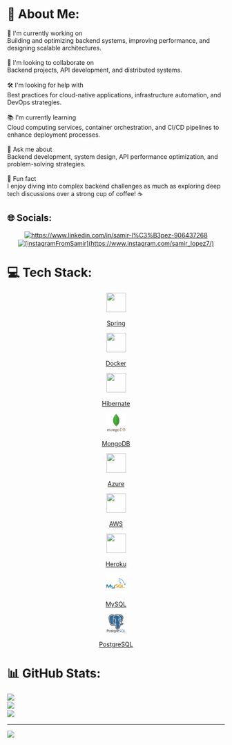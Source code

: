 # 💫 About Me:
🔧 I'm currently working on<br>Building and optimizing backend systems, improving performance, and designing scalable architectures.<br><br>🤝 I'm looking to collaborate on<br>Backend projects, API development, and distributed systems.<br><br>🛠️ I'm looking for help with<br>Best practices for cloud-native applications, infrastructure automation, and DevOps strategies.<br><br>📚 I'm currently learning<br>Cloud computing services, container orchestration, and CI/CD pipelines to enhance deployment processes.<br><br>💬 Ask me about<br>Backend development, system design, API performance optimization, and problem-solving strategies.<br><br>🎯 Fun fact<br>I enjoy diving into complex backend challenges as much as exploring deep tech discussions over a strong cup of coffee! ☕


## 🌐 Socials:
<p align="center">
  <a href="https://www.linkedin.com/in/samir-l%C3%B3pez-906437268" target="blank"><img align="center" src="https://raw.githubusercontent.com/rahuldkjain/github-profile-readme-generator/master/src/images/icons/Social/linked-in-alt.svg" alt="https://www.linkedin.com/in/samir-l%C3%B3pez-906437268" height="30" width="40" /></a>
 <a href="https://www.instagram.com/samir_lopez7/" target="blank"><img align="center" src="https://raw.githubusercontent.com/rahuldkjain/github-profile-readme-generator/master/src/images/icons/Social/instagram.svg" alt="[instagramFromSamir](https://www.instagram.com/samir_lopez7/)" height="30" width="40" /></a>
</p>

# 💻 Tech Stack:

<div align="center">
  <a href="https://spring.io/" target="_blank">
    <img src="https://www.vectorlogo.zone/logos/springio/springio-icon.svg" width="45" height="45">
    <p>Spring</p>
  </a>
  <a href="https://www.docker.com/" target="_blank">
    <img src="https://www.vectorlogo.zone/logos/docker/docker-tile.svg" width="45" height="45">
    <p>Docker</p>
  </a>
  <a href="https://hibernate.org/" target="_blank">
    <img src="https://cdn.jsdelivr.net/gh/devicons/devicon/icons/hibernate/hibernate-original-wordmark.svg" width="45" height="45">
    <p>Hibernate</p>
  </a>
  <a href="https://www.mongodb.com/" target="_blank">
    <img src="https://raw.githubusercontent.com/devicons/devicon/master/icons/mongodb/mongodb-original-wordmark.svg" width="45" height="45">
    <p>MongoDB</p>
  </a>
  <a href="https://azure.microsoft.com/" target="_blank">
    <img src="https://cdn.jsdelivr.net/gh/devicons/devicon/icons/azure/azure-original.svg" width="45" height="45">
    <p>Azure</p>
  </a>
  <a href="https://aws.amazon.com/" target="_blank">
    <img src="https://cdn.jsdelivr.net/gh/devicons/devicon/icons/amazonwebservices/amazonwebservices-plain-wordmark.svg" width="45" height="45">
    <p>AWS</p>
  </a>
  <a href="https://www.heroku.com/" target="_blank">
    <img src="https://www.vectorlogo.zone/logos/heroku/heroku-icon.svg" width="45" height="45">
    <p>Heroku</p>
  </a>
  <a href="https://www.mysql.com/" target="_blank">
    <img src="https://raw.githubusercontent.com/devicons/devicon/master/icons/mysql/mysql-original-wordmark.svg" width="45" height="45">
    <p>MySQL</p>
  </a>
  <a href="https://www.postgresql.org/" target="_blank">
    <img src="https://raw.githubusercontent.com/devicons/devicon/master/icons/postgresql/postgresql-original-wordmark.svg" width="45" height="45">
    <p>PostgreSQL</p>
  </a>
</div>

# 📊 GitHub Stats:
![](https://github-readme-stats.vercel.app/api?username=lopezsDev&theme=dark&hide_border=true&include_all_commits=true&count_private=false)<br/>
![](https://nirzak-streak-stats.vercel.app/?user=lopezsDev&theme=dark&hide_border=true)<br/>
![](https://github-readme-stats.vercel.app/api/top-langs/?username=lopezsDev&theme=dark&hide_border=true&include_all_commits=true&count_private=false&layout=compact)

---
[![](https://visitcount.itsvg.in/api?id=lopezsDev&icon=7&color=0)](https://visitcount.itsvg.in)

<!-- Proudly created with GPRM ( https://gprm.itsvg.in ) -->
